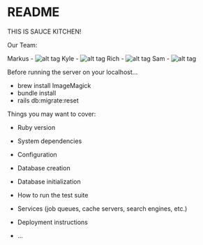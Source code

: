 # README

THIS IS SAUCE KITCHEN!

Our Team:

Markus - ![alt tag](https://github.com/scalableinternetservices/sauce-kitchen/tree/master/app/assets/images/markusProfile.jpg "Markus")
Kyle - ![alt tag](https://github.com/scalableinternetservices/sauce-kitchen/tree/master/app/assets/images/kyleProfile.jpg "Kyle")
Rich - ![alt tag](https://github.com/scalableinternetservices/sauce-kitchen/tree/master/app/assets/images/richProfile.jpg "Rich")
Sam - ![alt tag](https://github.com/scalableinternetservices/sauce-kitchen/tree/master/app/assets/images/samProfile.jpg "Sam")

Before running the server on your localhost...
* brew install ImageMagick
* bundle install
* rails db:migrate:reset

Things you may want to cover:

* Ruby version

* System dependencies

* Configuration

* Database creation

* Database initialization

* How to run the test suite

* Services (job queues, cache servers, search engines, etc.)

* Deployment instructions

* ...
